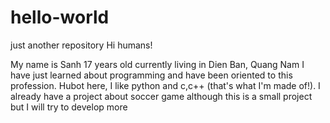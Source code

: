 # hello-world
just another repository
Hi humans!

My name is Sanh 17 years old
currently living in Dien Ban, Quang Nam
I have just learned about programming and have been oriented to this profession.
Hubot here, I like python and c,c++ (that's what I'm made of!).
I already have a project about soccer game although this is a small project but I will try to develop more
